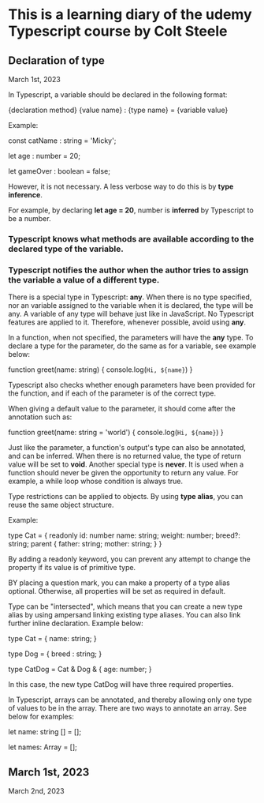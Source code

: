 # This is a learning diary of the udemy Typescript course by Colt Steele

## Declaration of type

March 1st, 2023

In Typescript, a variable should be declared in the following format:

{declaration method} {value name} : {type name} = {variable value}

Example:

const catName : string = 'Micky';

let age : number = 20;

let gameOver : boolean = false;

However, it is not necessary. A less verbose way to do this is by **type inference**.

For example, by declaring **let age = 20**, number is **inferred** by Typescript to be a number.

### Typescript knows what methods are available according to the declared type of the variable.

### Typescript notifies the author when the author tries to assign the variable a value of a different type.

There is a special type in Typescript: **any**. When there is no type specified, nor an variable assigned to the variable when it is declared, the type will be any. A variable of any type will behave just like in JavaScript. No Typescript features are applied to it. Therefore, whenever possible, avoid using **any**.

In a function, when not specified, the parameters will have the **any** type. To declare a type for the parameter, do the same as for a variable, see example below:

function greet(name: string) {
console.log(`Hi, ${name}`)
}

Typescript also checks whether enough parameters have been provided for the function, and if each of the parameter is of the correct type.

When giving a default value to the parameter, it should come after the annotation such as:

function greet(name: string = 'world') {
console.log(`Hi, ${name}`)
}

Just like the parameter, a function's output's type can also be annotated, and can be inferred. When there is no returned value, the type of return value will be set to **void**. Another special type is **never**. It is used when a function should never be given the opportunity to return any value. For example, a while loop whose condition is always true.

Type restrictions can be applied to objects. By using **type alias**, you can reuse the same object structure.

Example:

type Cat = {
readonly id: number
name: string;
weight: number;
breed?: string;
parent {
father: string;
mother: string;
}
}

By adding a readonly keyword, you can prevent any attempt to change the property if its value is of primitive type.

BY placing a question mark, you can make a property of a type alias optional. Otherwise, all properties will be set as required in default.

Type can be "intersected", which means that you can create a new type alias by using ampersand linking existing type aliases. You can also link further inline declaration. Example below:

type Cat = {
name: string;
}

type Dog = {
breed : string;
}

type CatDog = Cat & Dog & {
age: number;
}

In this case, the new type CatDog will have three required properties.

In Typescript, arrays can be annotated, and thereby allowing only one type of values to be in the array. There are two ways to annotate an array. See below for examples:

let name: string [] = [];

let names: Array<string> = [];

## March 1st, 2023

March 2nd, 2023
